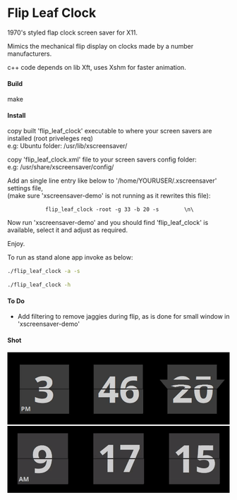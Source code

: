 # Flip Leaf Clock
1970's styled flap clock screen saver for X11.

Mimics the mechanical flip display on clocks made by a number manufacturers.


c++ code depends on lib Xft, uses Xshm for faster animation.



#### Build
make


#### Install
copy built 'flip_leaf_clock' executable to where your screen savers are installed (root priveleges req)\
e.g: Ubuntu folder: /usr/lib/xscreensaver/

copy 'flip_leaf_clock.xml' file to your screen savers config folder:\
e.g: /usr/share/xscreensaver/config/

Add an single line entry like below to '/home/YOURUSER/.xscreensaver' settings file,\
(make sure 'xscreensaver-demo' is not running as it rewrites this file):


				flip_leaf_clock -root -g 33 -b 20 -s	    \n\
				

Now run 'xscreensaver-demo' and you should find 'flip_leaf_clock' is available, select it and adjust as required.


Enjoy.




To run as stand alone app invoke as below:

```sh
./flip_leaf_clock -a -s
```
```sh
./flip_leaf_clock -h
```



#### To Do
- Add filtering to remove jaggies during flip, as is done for small window in 'xscreensaver-demo'



#### Shot
![Flip Leaf Clock](flip_leaf_clock.jpg)
![Flip Leaf Clock](00output.gif)

